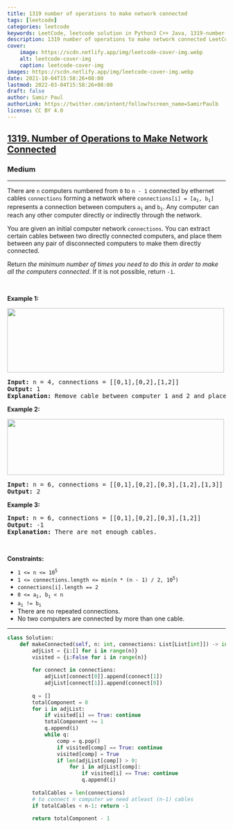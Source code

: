 ```yaml
---
title: 1319 number of operations to make network connected
tags: [leetcode]
categories: leetcode
keywords: LeetCode, leetcode solution in Python3 C++ Java, 1319-number-of-operations-to-make-network-connected solution
description: 1319 number of operations to make network connected LeetCode Solution Explained
cover:
    image: https://scdn.netlify.app/img/leetcode-cover-img.webp
    alt: leetcode-cover-img
    caption: leetcode-cover-img
images: https://scdn.netlify.app/img/leetcode-cover-img.webp
date: 2021-10-04T15:58:26+08:00
lastmod: 2022-03-04T15:58:26+08:00
draft: false
author: Samir Paul
authorLink: https://twitter.com/intent/follow?screen_name=SamirPaulb
license: CC BY 4.0
---
```



<h2><a href="https://leetcode.com/problems/number-of-operations-to-make-network-connected/">1319. Number of Operations to Make Network Connected</a></h2><h3>Medium</h3><hr><div><p>There are <code>n</code> computers numbered from <code>0</code> to <code>n - 1</code> connected by ethernet cables <code>connections</code> forming a network where <code>connections[i] = [a<sub>i</sub>, b<sub>i</sub>]</code> represents a connection between computers <code>a<sub>i</sub></code> and <code>b<sub>i</sub></code>. Any computer can reach any other computer directly or indirectly through the network.</p>

<p>You are given an initial computer network <code>connections</code>. You can extract certain cables between two directly connected computers, and place them between any pair of disconnected computers to make them directly connected.</p>

<p>Return <em>the minimum number of times you need to do this in order to make all the computers connected</em>. If it is not possible, return <code>-1</code>.</p>

<p>&nbsp;</p>
<p><strong class="example">Example 1:</strong></p>
<img alt="" src="https://assets.leetcode.com/uploads/2020/01/02/sample_1_1677.png" style="width: 500px; height: 148px;">
<pre><strong>Input:</strong> n = 4, connections = [[0,1],[0,2],[1,2]]
<strong>Output:</strong> 1
<strong>Explanation:</strong> Remove cable between computer 1 and 2 and place between computers 1 and 3.
</pre>

<p><strong class="example">Example 2:</strong></p>
<img alt="" src="https://assets.leetcode.com/uploads/2020/01/02/sample_2_1677.png" style="width: 500px; height: 129px;">
<pre><strong>Input:</strong> n = 6, connections = [[0,1],[0,2],[0,3],[1,2],[1,3]]
<strong>Output:</strong> 2
</pre>

<p><strong class="example">Example 3:</strong></p>

<pre><strong>Input:</strong> n = 6, connections = [[0,1],[0,2],[0,3],[1,2]]
<strong>Output:</strong> -1
<strong>Explanation:</strong> There are not enough cables.
</pre>

<p>&nbsp;</p>
<p><strong>Constraints:</strong></p>

<ul>
	<li><code>1 &lt;= n &lt;= 10<sup>5</sup></code></li>
	<li><code>1 &lt;= connections.length &lt;= min(n * (n - 1) / 2, 10<sup>5</sup>)</code></li>
	<li><code>connections[i].length == 2</code></li>
	<li><code>0 &lt;= a<sub>i</sub>, b<sub>i</sub> &lt; n</code></li>
	<li><code>a<sub>i</sub> != b<sub>i</sub></code></li>
	<li>There are no repeated connections.</li>
	<li>No two computers are connected by more than one cable.</li>
</ul>
</div>

---




```python
class Solution:
    def makeConnected(self, n: int, connections: List[List[int]]) -> int:
        adjList = {i:[] for i in range(n)}
        visited = {i:False for i in range(n)}
        
        for connect in connections:
            adjList[connect[0]].append(connect[1])
            adjList[connect[1]].append(connect[0])
        
        q = []
        totalComponent = 0
        for i in adjList:
            if visited[i] == True: continue
            totalComponent += 1
            q.append(i)
            while q:
                comp = q.pop()
                if visited[comp] == True: continue
                visited[comp] = True
                if len(adjList[comp]) > 0:
                    for i in adjList[comp]:
                        if visited[i] == True: continue
                        q.append(i)
        
        totalCables = len(connections)
        # to connect n computer we need atleast (n-1) cables
        if totalCables < n-1: return -1
        
        return totalComponent - 1
        
                
        
```
